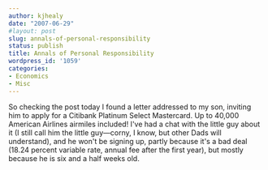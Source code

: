 ```yaml
---
author: kjhealy
date: "2007-06-29"
#layout: post
slug: annals-of-personal-responsibility
status: publish
title: Annals of Personal Responsibility
wordpress_id: '1059'
categories:
- Economics
- Misc
---
```


So checking the post today I found a letter addressed to my son, inviting him to apply for a Citibank Platinum Select Mastercard. Up to 40,000 American Airlines airmiles included! I've had a chat with the little guy about it (I still call him the little guy—corny, I know, but other Dads will understand), and he won't be signing up, partly because it's a bad deal (18.24 percent variable rate, annual fee after the first year), but mostly because he is six and a half weeks old.
